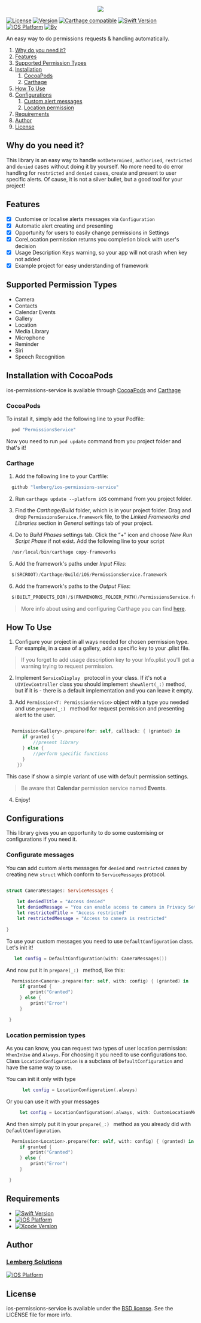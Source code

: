 
<p align="center"> 
<img src="http://i.piccy.info/i9/a78079fbf443139391c8bab158b8b6ed/1500892891/100777/1164536/800.png">
</p>

[![License](https://img.shields.io/cocoapods/l/PermissionsService.svg?style=flat)](http://cocoapods.org/pods/PermissionsService)
[![Version](https://img.shields.io/cocoapods/v/PermissionsService.svg?style=flat)](http://cocoapods.org/pods/PermissionsService) 
[![Carthage compatible](https://img.shields.io/badge/Carthage-compatible-4BC51D.svg?style=flat)](https://github.com/Carthage/Carthage)
[![Swift Version](https://img.shields.io/badge/Swift-3.1%2B-orange.svg?style=flat)](http://cocoapods.org/pods/PermissionsService) 
[![iOS Platform](https://img.shields.io/badge/iOS-8.0%2B-blue.svg?style=flat)](http://cocoapods.org/pods/PermissionsService) 
[![By](https://img.shields.io/badge/By-Lemberg%20Solutions%20Limited-blue.svg?style=flat)](http://cocoapods.org/pods/PermissionsService)

An easy way to do permissions requests & handling automatically.

1. [Why do you need it?](https://github.com/lemberg/ios-permissions-service#why-you-need-it)
1. [Features](https://github.com/lemberg/ios-permissions-service#features)
1. [Supported Permission Types](https://github.com/lemberg/ios-permissions-service#supported-permission-types)
1. [Installation](https://github.com/lemberg/ios-permissions-service#installation)
    1. [CocoaPods](https://github.com/lemberg/ios-permissions-service#cocoapods)
    1. [Carthage](https://github.com/lemberg/ios-permissions-service#carthage)
1. [How To Use](https://github.com/lemberg/ios-permissions-service#how-to-use)
1. [Configurations](https://github.com/lemberg/ios-permissions-service#configurations) 
    1. [Custom alert messages](https://github.com/lemberg/ios-permissions-service#configurate-messages)
    1. [Location permission](https://github.com/lemberg/ios-permissions-service#location-permission-types)
1. [Requirements](https://github.com/lemberg/ios-permissions-service#requirements)
1. [Author](https://github.com/lemberg/ios-permissions-service#author)
1. [License](https://github.com/lemberg/ios-permissions-service#license)

## Why do you need it?

This library is an easy way to handle `notDetermined`, `authorised`, `restricted` and `denied` cases without doing it by yourself. No more need to do error handling for `restricted` and `denied` cases, create and present to user specific alerts. 
Of cause, it is not a silver bullet, but a good tool for your project!

## Features

- [x] Customise or localise alerts messages via `Configuration`
- [x] Automatic alert creating and presenting 
- [x] Opportunity for users to easily change permissions in Settings 
- [x] CoreLocation permission returns you completion block with user's decision 
- [x] Usage Description Keys warning, so your app will not crash when key not added 
- [x] Example project for easy understanding of framework 

## Supported Permission Types
  
* Camera    
* Contacts 
* Calendar Events
* Gallery  
* Location 
* Media Library 
* Microphone 
* Reminder
* Siri
* Speech Recognition 

## Installation with CocoaPods

ios-permissions-service is available through [CocoaPods](http://cocoapods.org) and [Carthage](https://github.com/Carthage/Carthage)

### CocoaPods

To install it, simply add the following line to your Podfile:

```swift
  pod "PermissionsService"
```

Now you need to run `pod update` command from you project folder and that's it!

### Carthage

1. Add the following line to your Cartfile:

```swift
  github "lemberg/ios-permissions-service"
```

2. Run `carthage update --platform iOS` command from you project folder.

3. Find the *Carthage/Build* folder, which is in your project folder. Drag and drop `PermissionsService.framework` file, to the *Linked Frameworks and Libraries* section in *General* settings tab of your project. 

4. Do to *Build Phases* settings tab. Click the “+” icon and choose *New Run Script Phase* if not exist. Add the following line to your script 

```swift
  /usr/local/bin/carthage copy-frameworks
```

5. Add the framework's paths under *Input Files*:

```swift
  $(SRCROOT)/Carthage/Build/iOS/PermissionsService.framework
```

6. Add the framework's paths to the *Output Files*:

```swift
  $(BUILT_PRODUCTS_DIR)/$(FRAMEWORKS_FOLDER_PATH)/PermissionsService.framework
```

> More info about using and configuring Carthage you can find [here](https://github.com/Carthage/Carthage#getting-started).

## How To Use

1. Configure your project in all ways needed for chosen permission type. For example, in a case of a gallery, add a specific key to your .plist file. 

> If you forget to add usage description key to your Info.plist you'll get a warning trying to request permission. 

2. Implement  `ServiceDisplay ` protocol in your class. If it's not a `UIVIewController` class you should implement `showAlert(_:)` method, but if it is - there is a default implementation and you can leave it empty. 

3. Add `Permission<T: PermissionService>` object with a type you needed and use  `prepare(_:) ` method for request permission and presenting alert to the user. 

```swift

  Permission<Gallery>.prepare(for: self, callback: { (granted) in
      if granted {
          //present library
      } else {
          //perform specific functions 
      }
    })

```

This case if show a simple variant of use with default permission settings. 

> Be aware that **Calendar** permission service named **Events**. 

4. Enjoy!

## Configurations

This library gives you an opportunity to do some customising or configurations if you need it. 

### Configurate messages

You can add custom alerts messages for `denied` and `restricted` cases by creating new `struct` which conform to `ServiceMessages` protocol.

```swift

struct CameraMessages: ServiceMessages {
    
    let deniedTitle = "Access denied"
    let deniedMessage = "You can enable access to camera in Privacy Settings"
    let restrictedTitle = "Access restricted"
    let restrictedMessage = "Access to camera is restricted"
    
}
```

To use your custom messages you need to use  `DefaultConfiguration` class. Let's init it!

 ```swift
    let config = DefaultConfiguration(with: CameraMessages())
 ```

And now put it in  `prepare(_:) ` method, like this:
 
 ```swift
   Permission<Camera>.prepare(for: self, with: config) { (granted) in
      if granted {
          print("Granted")
      } else {
          print("Error")
      }

  }

 ```

### Location permission types 

As you can know, you can request two types of user location permission: `WhenInUse` and `Always`. 
For choosing it you need to use configurations too.  Class `LocationConfiguration` is a subclass of `DefaultConfiguration` and have the same way to use. 

You can init it only with type

 ```swift
       let config = LocationConfiguration(.always)
 ```

Or you can use it with your messages

 ```swift
      let config = LocationConfiguration(.always, with: CustomLocationMessages())
 ```

And then simply put it in your  `prepare(_:) ` method as you already did with `DefaultConfiguration`. 

 ```swift
   Permission<Location>.prepare(for: self, with: config) { (granted) in
      if granted {
          print("Granted")
      } else {
          print("Error")
      }

  }

 ```

## Requirements

- [![Swift Version](https://img.shields.io/badge/Swift-3.1%2B-orange.svg?style=flat)](http://cocoapods.org/pods/PermissionsService) 
- [![iOS Platform](https://img.shields.io/badge/iOS-8.0%2B-blue.svg?style=flat)](http://cocoapods.org/pods/PermissionsService) 
- [![Xcode Version](https://img.shields.io/badge/Xcode-8.1%2B-blue.svg?style=flat)](http://cocoapods.org/pods/PermissionsService) 

## Author

### [Lemberg Solutions](http://lemberg.co.uk) 

[![iOS Platform](http://lemberg.co.uk/sites/all/themes/lemberg/images/logo.png)](https://github.com/lemberg) 

## License

ios-permissions-service is available under the [BSD license](https://directory.fsf.org/wiki/License:BSD_4Clause). See the LICENSE file for more info.
